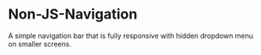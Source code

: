 # Non-JS-Navigation
A simple navigation bar that is fully responsive with hidden dropdown menu on smaller screens.
